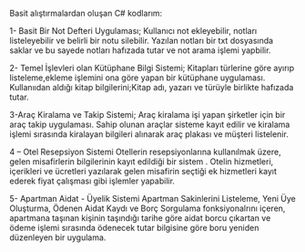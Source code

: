 Basit alıştırmalardan oluşan C# kodlarım:

1- Basit Bir Not Defteri Uygulaması;
Kullanıcı not ekleyebilir, notları listeleyebilir ve belirli bir notu silebilir.
Yazılan notları bir txt dosyasında saklar ve bu sayede notları hafızada tutar ve not arama işlemi yapbilir.

2- Temel İşlevleri olan Kütüphane Bilgi Sistemi;
Kitapları türlerine göre ayırıp listeleme,ekleme işlemini ona göre yapan bir kütüphane uygulaması.
Kullanııdan aldığı kitap bilgilerini;Kitap adı, yazarı ve türüyle birlikte hafızada tutar.

3-Araç Kiralama ve Takip Sistemi;
Araç kiralama işi yapan şirketler için bir araç takip uygulaması. 
Sahip olunan araçlar sisteme kayıt edilir ve kiralama işlemi sırasında kiralayan bilgileri alınarak araç plakası ve müşteri listelenir.

4 – Otel Resepsiyon Sistemi
Otellerin resepsiyonlarına kullanılmak üzere, gelen misafirlerin bilgilerinin kayıt edildiği bir sistem . 
Otelin hizmetleri, içerikleri ve ücretleri yazılarak gelen misafirin seçtiği ek hizmetleri kayıt ederek fiyat çalışması gibi işlemler yapabilir.

5- Apartman Aidat - Üyelik Sistemi
Apartman Sakinlerini Listeleme, Yeni Üye Oluşturma, Ödenen Aidat Kaydı ve Borç Sorgulama fonksiyonalrını içeren,
apartmana taşınan kişinin taşındığı tarihe göre aidat borcu çıkartan ve ödeme işlemi sırasında ödenecek tutar bilgisine göre boru yeniden düzenleyen bir uygulama.

